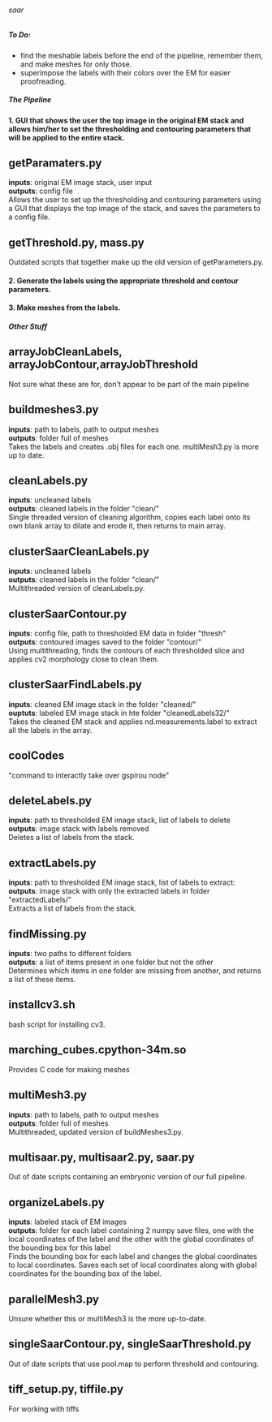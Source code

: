 ###### saar

##### To Do:
- find the meshable labels before the end of the pipeline, remember them, and make meshes for only those.
- superimpose the labels with their colors over the EM for easier proofreading.

##### The Pipeline

#### 1. GUI that shows the user the top image in the original EM stack and allows him/her to set the thresholding and contouring parameters that will be applied to the entire stack.

## getParamaters.py
**inputs**: original EM image stack, user input  
**outputs**: config file  
Allows the user to set up the thresholding and contouring parameters using a GUI that displays the top image of the stack, and saves the parameters to a config file.

## getThreshold.py, mass.py
Outdated scripts that together make up the old version of getParameters.py.

#### 2. Generate the labels using the appropriate threshold and contour parameters.

#### 3. Make meshes from the labels.

##### Other Stuff

## arrayJobCleanLabels, arrayJobContour,arrayJobThreshold
Not sure what these are for, don't appear to be part of the main pipeline

## buildmeshes3.py
**inputs**: path to labels, path to output meshes  
**outputs**: folder full of meshes  
Takes the labels and creates .obj files for each one. multiMesh3.py is more up to date.

## cleanLabels.py
**inputs**: uncleaned labels  
**outputs**: cleaned labels in the folder "clean/"  
Single threaded version of cleaning algorithm, copies each label onto its own blank array to dilate and erode it, then returns to main array.

## clusterSaarCleanLabels.py
**inputs**: uncleaned labels  
**outputs**: cleaned labels in the folder "clean/"  
Multithreaded version of cleanLabels.py.

## clusterSaarContour.py
**inputs**: config file, path to thresholded EM data in folder "thresh"  
**outputs**: contoured images saved to the folder "contour/"  
Using multithreading, finds the contours of each thresholded slice and applies cv2 morphology close to clean them.

## clusterSaarFindLabels.py
**inputs**: cleaned EM image stack in the folder "cleaned/"  
**ouptuts**: labeled EM image stack in hte folder "cleanedLabels32/"  
Takes the cleaned EM stack and applies nd.measurements.label to extract all the labels in the array.

## coolCodes
"command to interactly take over gspirou node"

## deleteLabels.py
**inputs**: path to thresholded EM image stack, list of labels to delete  
**outputs**: image stack with labels removed  
Deletes a list of labels from the stack.

## extractLabels.py
**inputs**: path to thresholded EM image stack, list of labels to extract:  
**outputs**: image stack with only the extracted labels in folder "extractedLabels/"  
Extracts a list of labels from the stack.

## findMissing.py
**inputs**: two paths to different folders  
**outputs**: a list of items present in one folder but not the other  
Determines which items in one folder are missing from another, and returns a list of these items.

## installcv3.sh
bash script for installing cv3.

## marching_cubes.cpython-34m.so
Provides C code for making meshes

## multiMesh3.py
**inputs**: path to labels, path to output meshes  
**outputs**: folder full of meshes  
Multithreaded, updated version of buildMeshes3.py.

## multisaar.py, multisaar2.py, saar.py
Out of date scripts containing an embryonic version of our full pipeline.

## organizeLabels.py
**inputs**: labeled stack of EM images  
**outputs**: folder for each label containing 2 numpy save files, one with the local coordinates of the label and the other with the global coordinates of the bounding box for this label  
Finds the bounding box for each label and changes the global coordinates to local coordinates. Saves each set of local coordinates along with global coordinates for the bounding box of the label.

## parallelMesh3.py
Unsure whether this or multiMesh3 is the more up-to-date.

## singleSaarContour.py, singleSaarThreshold.py
Out of date scripts that use pool.map to perform threshold and contouring.

## tiff_setup.py, tiffile.py
For working with tiffs
